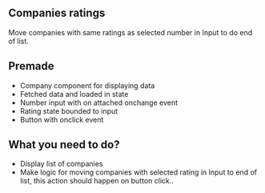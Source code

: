 ## Companies ratings

Move companies with same ratings as selected number in
Input to do end of list.

## Premade
  - Company component for displaying data
  - Fetched data and loaded in state
  - Number input with on attached onchange event
  - Rating state bounded to input
  - Button with onclick event

## What you need to do?
  - Display list of companies
  - Make logic for moving companies with selected rating in
    Input to end of list, this action should happen on button click..
  
